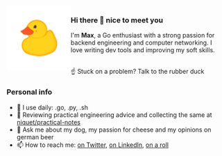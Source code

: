 <img align="left" src="assets/rubber-duck.png" height="148px">

### Hi there 👋 nice to meet you
I'm **Max**, a Go enthusiast with a strong passion for backend engineering and computer networking. I love writing dev tools and improving my soft skills.
</br>
</br>

☝️ Stuck on a problem? Talk to the rubber duck

### Personal info

- 🔧 I use daily: .go, .py, .sh
- 🌱 Reviewing practical engineering advice and collecting the same at [niquet/practical-notes](https://github.com/niquet/practical-notes)
- 💬 Ask me about my dog, my passion for cheese and my opinions on german beer
- 📫 How to reach me: [on Twitter](https://twitter.com/node_env), [on LinkedIn](https://www.linkedin.com/in/niquet), [on a roll](https://www.youtube.com/watch?v=dQw4w9WgXcQ)

<!--
**niquet/niquet** is a ✨ _special_ ✨ repository because its `README.md` (this file) appears on your GitHub profile.

Here are some ideas to get you started:

- 🔭 I’m currently working on ...
- 🌱 I’m currently learning ...
- 👯 I’m looking to collaborate on ...
- 🤔 I’m looking for help with ...
- 💬 Ask me about ...
- 📫 How to reach me: ...
- 😄 Pronouns: ...
- ⚡ Fun fact: ...
-->

